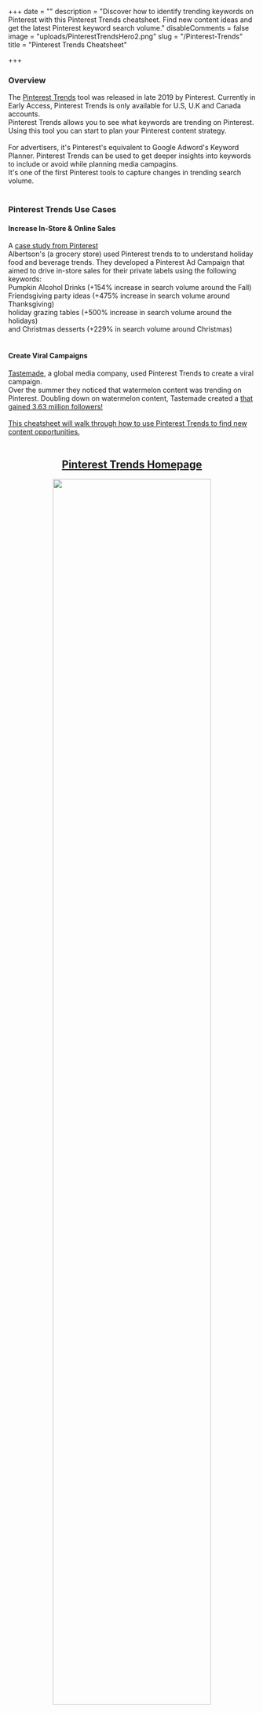 +++
date = ""
description = "Discover how to identify trending keywords on Pinterest with this Pinterest Trends cheatsheet. Find new content ideas and get the latest Pinterest keyword search volume."
disableComments = false
image = "uploads/PinterestTrendsHero2.png"
slug = "/Pinterest-Trends"
title = "Pinterest Trends Cheatsheet"

+++
<h3>Overview</h3>
The <a href="https://trends.pinterest.com/?country=US">Pinterest Trends</a> tool was released in late 2019 by Pinterest. Currently in Early Access, Pinterest Trends is only available for U.S, U.K and Canada accounts. 
<br>
Pinterest Trends allows you to see what keywords are trending on Pinterest. Using this tool you can start to plan your Pinterest content strategy. 
<br>
<br>
For advertisers, it's Pinterest's equivalent to Google Adword's Keyword Planner. Pinterest Trends can be used to get deeper insights into keywords to include or avoid while planning media campagins.
<br>
It's one of the first Pinterest tools to capture changes in trending search volume.
<br>
<br>
<h3>Pinterest Trends Use Cases</h3>

<h4> Increase In-Store & Online Sales </h4>
A <a href="https://newsroom.pinterest.com/en/post/introducing-pinterest-trends-showing-the-power-of-insights-irl">case study from Pinterest</a>
<br>
Albertson's (a grocery store) used Pinterest trends to to understand holiday food and beverage trends.
They developed a Pinterest Ad Campaign that aimed to drive in-store sales for their private labels using the following keywords:
<br>
Pumpkin Alcohol Drinks (+154% increase in search volume around the Fall)
<br>
Friendsgiving party ideas (+475% increase in search volume around Thanksgiving)
<br>
holiday grazing tables (+500% increase in search volume around the holidays)
<br>
and Christmas desserts (+229% in search volume around Christmas)  
<br>
<br>
<h4>Create Viral Campaigns</h4>
<a href="https://www.tastemade.com/"> Tastemade</a>, a global media company, used Pinterest Trends to create a viral campaign. 
<br>
Over the summer they noticed that watermelon content was trending on Pinterest. Doubling down on watermelon content, Tastemade created a <a href="https://www.pinterest.com/tastemade/cooking-with-watermelon/" dedicated Pinterest board</a> that gained 3.63 million followers!
<br>
<br>
This cheatsheet will walk through how to use Pinterest Trends to find new content opportunities.
<br>
<br>
<center><h2> Pinterest Trends Homepage </center></h2>

<center><img src="https://raw.githubusercontent.com/foofeh/hugo-theme-massively/master/exampleSite/static/uploads/Screen Shot 2020-05-15 at 1.50.28 PM.png" width="80%" height="80%"></center>
<center><i>Above is the Pinterest Trends homepage. You can see what is trending in popular categories.</i></center>
<br>

On the homepage of Pinterest Trends is a high-level report on what keywords are currently trending.

The first panel, <i><b>Today's Top Pinterest Trends</i></b>, shows keywords that had a recent surge in searches. As you scroll down, Pinterest breaks out trending keywords by popular categories: Fashion, Food & Drink, Beauty, and Home.


Pinterest Trend's home page is great for a high-level of what is trending on Pinterest. Should you have a specific keyword you want to research, Pinterest offers a search function.
<br>
<br>
<center><h2>Pinterest Keyword Research: Getting Started<h2></center>
 
I run a baking community on Pinterest. My content plan switches off between featuring cakes and cookies. Using Pinterest Trends reporting, I can identify when it is best to post cookie content v.s cake content.

 <style>
  @media screen and (max-width: 480px) {
    img {
         width: 350px;
    }
}
  </style>
<center><img src="https://raw.githubusercontent.com/foofeh/hugo-theme-massively/master/exampleSite/static/uploads/CakedecoratingPT.png" width="80%" height="80%"></center>
 <center><i>Pinterest auto-suggest keywords based off what you type in. On the right of the keyword is a search volume graph.</i></center>
<br>
Using the search bar is a great way to quickly get new keyword ideas and see keyword performance at a glance.
<br>
 <b>Step 1:</b> Type in a keyword you would like to explore.
 <br>
 <b>Step 2: </b> Pinterest auto-suggests keyword ideas in the drop-down menu.
 <br>
 <b>Step 3:</b> In the right corner of every keyword is a search volume graph. This shows search volume for that keyword over the last 12 months. 
 <br>
 <b>Step 4:</b> Click on the keyword you want to explore. You will be navigated to a new page for a deeper-dive into search volume.
<br>
<br>
<center><h3> Keyword Deeper-Dive</center></h3>

<center><img src="https://raw.githubusercontent.com/foofeh/hugo-theme-massively/master/exampleSite/static/uploads/PTOvertimeGraph.png" width="80%" height="80%"></center>
<Center><i> Hovering over the graph allows you to see search volume for each week. </center></i>
<br>
The main part of the Pinterest Trends tool is an interactive graph. Providing data from the last 12 months, each data point is searches over a week.

<i>Important note:</i> The search volume is not the <b><i>actual</b></i> search volume. Instead, Pinterest provides a score from 0-100 that is relative to other keyword searches during the same time period. The higher the search volume number, the more searches there are compared to other searches.
<br>
A search volume score of 90 has more searches than a keyword with a score of 20. 
<br>
<br>
<center><h3>Comparing Keywords</center></h3>
Being able to compare keywords enables you to take your content strategy to the next level. Knowing <i>what</i> people are searching for <i>when</i> allows you to provide relevant content during popular search windows.
<br>
<br>
<center><h4> How To Use the Interactive Graph</center></h4>
Pinterest allows you to add up to 4 keywords at a time.
You can add keywords to the graph in following ways:

<b>Related Terms</b>: Below the interactive graph are related terms Pinterest suggests. Simply click on they keyword and it will be added to the graph.

<b>Search Bar</b>: Going back up to the search bar, you can type in a new keyword. A list of suggestions based off of what you typed in will pop-up. Once you found the keyword you want, simply click on it to add to the graph.
<br>
<br>
<center><h4>Keyword Comparision Example </h4></center>
<center><img src="https://raw.githubusercontent.com/foofeh/hugo-theme-massively/master/exampleSite/static/uploads/PTKeywordCompare.png" width="80%" height="80%"></center>
<center><i> Above is the Search Volume Graph I will be walking through in this example.</center></i>.
<br>
On Pinterest I post content related to cake and cookie baking. Being two different topics, I wanted to see if there was a time period where one is searched more than the other.
<br>
Knowing if cakes are searched more than cookies during a certain time can help me strategize my content.
<br>
<br>
<h4> Setting Up to Compare Keywords</h4>
To start off, I searched for <i>cake decorating</i> on the homepage. I was then taken to the Search Volume Interactive graph. 
<br>
Immeditately, I typed in  <i>cookie decorating</i> in the search bar, and added it to the graph.
<br>
<br>
Taking a look across both search volume lines, <i>cake decorating</i> has a search volume index that is almost always 6-8 times higher than <i>cookie decorating</i>!
<br>
People on Pinterest are searching for cake decorating more often than cookie decorating.
<br>
<br>
<h4> Looking For Keyword Search Volume Jumps </h4>
However, I did notice something interesting..
<br>
Right around Christmas, <i>cookie decorating's</i> search volume line jumped! <i>Cookie decorating</i> had a search volume index of 70, while <i>cake decorating</i> had an index of 28.
<br>
People were searching for cookies <i>much</i> more frequently around Christmas.
<br>
<br>
Conclusion: Cookies are much more popular than cakes around Christmas.
<br>
<br>
<h4> Taking Keyword Research a Step Further </h4>

Royal icing is a type of frosting that is often used for cookie decorating. Ever see one of those memorizing cookie decorating videos? Yup. They're using royal icing.
<br>
<br>
Knowing that royal icing and cookie decorating goes hand-in-hand, I added <i>royal icing</i> to the graph.
<br>
..and I saw that royal icing is by far the highest searched keyword around Christmas! <i>Royal Icing</i> had a search volume index of 100 while <i>cookie decorating</I> had a search volume index of 70.
<br>
<br>
<h4>Using Keyword Research to Plan Content</h4>
Now how might I use this information to plan out content?
<br>
<br>
Starting in December, I would start posting content related to royal icing and cookie decorating. I would be sure to not over-populate my feed with cookie content, however. Some of my followers may prefer cake baking over cookies. Not wanting to isolate that audience, I would sprinkle in cake content as well.
<br>
<br>
Cookies becoming more popular than cakes around Christmas is an extreme example. Depending on your industry, you may not see such large differences between keywords. That's ok! Optimizing for smaller gaps can still prove to be impactful to your Pinterest Performance.
<center><h2> Pinterest 100 </center></h2>

<center><img class="TextWrap" src="https://raw.githubusercontent.com/foofeh/hugo-theme-massively/master/exampleSite/static/uploads/trend100.png" width="90%" height="90%"></center>

Launched in December 2019, Pinterest 100 is a visual way to explore what is trending on Pinterest.
The homepage has the top trend themes laid out visually, but to see all of the topics at once you can click the two vertical lines on the top left.
<br>
Pinterest considers a theme a trend if there was a search volume trajectory for at least six months.
The current 2020 report compares August 2017 - July 2018 to August 2018 - July 2019.
<br>
Partnering with WGSN, Pinterest identified keywords surrounding these trends broken down by country.

### Diving Into Trend Reports

<center><img src="https://raw.githubusercontent.com/foofeh/hugo-theme-massively/master/exampleSite/static/uploads/DeepDivePinterst.PNG" width="90%" height="90%"></center>
<center><i>Above are two trending searches on Pinterest under the [Space Everything](https://www.pinterest100.com/en-us/space-everything/) theme.</i></center>

Pinterest 100 is very visual and interactive mini-site. Laid out in a modern website design, the site covers the top 10 keywords and themes for the past year.

Click on a topic that interests you and the top keywords overall will be shown. The mini-site also breaks down the trending keywords for every topic by location.

You can also see just how much the keyword is trending by the year-over-year percentage.

Clicking on the Keyword will navigate to you the keyword search results page. You can then see content ideas based around that keyword,

For those who want to skip the visualization of trends, you can click the vertical lines on the top left corner. This will expand all of the trending themes.

### Top Trends For 2020

[**Beyond Binary:**](https://www.pinterest100.com/en-us/beyond-binary/) Moving beyond gendered labels and structured options.

[**Conscious Consumption:**](https://www.pinterest100.com/en-us/conscious-consumption/) A move towards more eco-friendly habits

[**Finding Balance:**](https://www.pinterest100.com/en-us/finding-balance/) Self-care routines and habits that help improve your outlook.

[**Home Hub:**](https://www.pinterest100.com/en-us/home-hub/) Making your home just a little more cozy.

[**Internationally Inspired:**](https://www.pinterest100.com/en-us/internationally-inspired/) From recipes to home decor, inspo is going global.

[**Pampered Pets:**](https://www.pinterest100.com/en-us/pampered-pets/) When your pets deserve more than just being a pet.

[**Re-Wilding:**](https://www.pinterest100.com/en-us/re-wilding/) Nature is calling people outside to relax, hike, and get explore.

[**Responsible Travel:**](https://www.pinterest100.com/en-us/responsible-travel/) Similar to Conscious Consumption, people are looking to how their travel is impacting the environment.

[**Space Everything:**](https://www.pinterest100.com/en-us/space-everything/) Style inspiration is going out of this world and into the galaxy.

[**90's Rerun:**](https://www.pinterest100.com/en-us/90s-rerun/) Fashion trends are getting a little nostalgic, as the 90's heavily influences searches on the platform.
